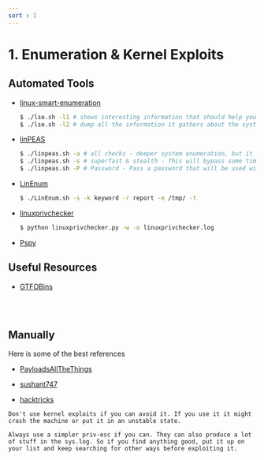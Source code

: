 ```yaml
---
sort : 1
---
```


# 1. Enumeration & Kernel Exploits
 
## Automated Tools

* [linux-smart-enumeration](https://github.com/diego-treitos/linux-smart-enumeration)
	```bash
	$ ./lse.sh -l1 # shows interesting information that should help you to privesc
	$ ./lse.sh -l2 # dump all the information it gathers about the system
	```
* [linPEAS](https://github.com/carlospolop/PEASS-ng/tree/master/linPEAS)
	```bash
	$ ./linpeas.sh -a # all checks - deeper system enumeration, but it takes longer to complete.
	$ ./linpeas.sh -s # superfast & stealth - This will bypass some time consuming checks. In stealth mode Nothing will be written to the disk.
	$ ./linpeas.sh -P # Password - Pass a password that will be used with sudo -l and bruteforcing other users
	```
* [LinEnum](https://github.com/rebootuser/LinEnum)
	```bash
	$ ./LinEnum.sh -s -k keyword -r report -e /tmp/ -t
	```
* [linuxprivchecker](https://github.com/sleventyeleven/linuxprivchecker)
	```bash
	$ python linuxprivchecker.py -w -o linuxprivchecker.log
	```
* [Pspy](https://github.com/DominicBreuker/pspy)


## Useful Resources

* [GTFOBins](https://gtfobins.github.io/)

<br><br>

## Manually

Here is some of the best references

* [PayloadsAllTheThings](https://github.com/swisskyrepo/PayloadsAllTheThings/blob/master/Methodology%20and%20Resources/Linux%20-%20Privilege%20Escalation.md)

* [sushant747](https://sushant747.gitbooks.io/total-oscp-guide/content/privilege_escalation_-_linux.html)

* [hacktricks](https://book.hacktricks.xyz/linux-hardening/linux-privilege-escalation-checklist)


```warning
Don't use kernel exploits if you can avoid it. If you use it it might crash the machine or put it in an unstable state. 

Always use a simpler priv-esc if you can. They can also produce a lot of stuff in the sys.log. So if you find anything good, put it up on your list and keep searching for other ways before exploiting it.
```